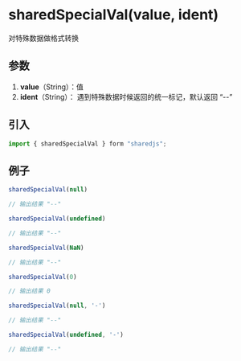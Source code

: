 # sharedSpecialVal(value, ident)
对特殊数据做格式转换
## 参数
1. **value**（String）：值
2. **ident**（String）： 遇到特殊数据时候返回的统一标记，默认返回 “--”

## 引入
```javascript
import { sharedSpecialVal } form "sharedjs";
```
## 例子
```javascript
sharedSpecialVal(null) 

// 输出结果 "--" 

sharedSpecialVal(undefined)

// 输出结果 "--" 

sharedSpecialVal(NaN)

// 输出结果 "--" 

sharedSpecialVal(0) 

// 输出结果 0

sharedSpecialVal(null, '-')

// 输出结果 "--" 

sharedSpecialVal(undefined, '-')

// 输出结果 "--" 
``` 
